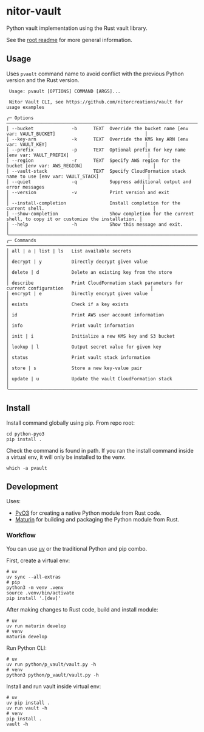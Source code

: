 # nitor-vault

Python vault implementation using the Rust vault library.

See the [root readme](../README.md) for more general information.

## Usage

Uses `pvault` command name to avoid conflict with the previous Python version and the Rust version.

```console
 Usage: pvault [OPTIONS] COMMAND [ARGS]...

 Nitor Vault CLI, see https://github.com/nitorcreations/vault for usage examples

╭─ Options ────────────────────────────────────────────────────────────────────────────────────────────────────────────╮
│ --bucket              -b      TEXT  Override the bucket name [env var: VAULT_BUCKET]                                 │
│ --key-arn             -k      TEXT  Override the KMS key ARN [env var: VAULT_KEY]                                    │
│ --prefix              -p      TEXT  Optional prefix for key name [env var: VAULT_PREFIX]                             │
│ --region              -r      TEXT  Specify AWS region for the bucket [env var: AWS_REGION]                          │
│ --vault-stack                 TEXT  Specify CloudFormation stack name to use [env var: VAULT_STACK]                  │
│ --quiet               -q            Suppress additional output and error messages                                    │
│ --version             -v            Print version and exit                                                           │
│ --install-completion                Install completion for the current shell.                                        │
│ --show-completion                   Show completion for the current shell, to copy it or customize the installation. │
│ --help                -h            Show this message and exit.                                                      │
╰──────────────────────────────────────────────────────────────────────────────────────────────────────────────────────╯
╭─ Commands ───────────────────────────────────────────────────────────────────────────────────────────────────────────╮
│ all | a | list | ls   List available secrets                                                                         │
│ decrypt | y           Directly decrypt given value                                                                   │
│ delete | d            Delete an existing key from the store                                                          │
│ describe              Print CloudFormation stack parameters for current configuration                                │
│ encrypt | e           Directly encrypt given value                                                                   │
│ exists                Check if a key exists                                                                          │
│ id                    Print AWS user account information                                                             │
│ info                  Print vault information                                                                        │
│ init | i              Initialize a new KMS key and S3 bucket                                                         │
│ lookup | l            Output secret value for given key                                                              │
│ status                Print vault stack information                                                                  │
│ store | s             Store a new key-value pair                                                                     │
│ update | u            Update the vault CloudFormation stack                                                          │
╰──────────────────────────────────────────────────────────────────────────────────────────────────────────────────────╯
```

## Install

Install command globally using pip. From repo root:

```shell
cd python-pyo3
pip install .
```

Check the command is found in path.
If you ran the install command inside a virtual env,
it will only be installed to the venv.

```shell
which -a pvault
```

## Development

Uses:

- [PyO3](https://pyo3.rs/) for creating a native Python module from Rust code.
- [Maturin](https://www.maturin.rs) for building and packaging the Python module from Rust.

### Workflow

You can use [uv](https://github.com/astral-sh/uv) or the traditional Python and pip combo.

First, create a virtual env:

```shell
# uv
uv sync --all-extras
# pip
python3 -m venv .venv
source .venv/bin/activate
pip install '.[dev]'
```

After making changes to Rust code, build and install module:

```shell
# uv
uv run maturin develop
# venv
maturin develop
```

Run Python CLI:

```shell
# uv
uv run python/p_vault/vault.py -h
# venv
python3 python/p_vault/vault.py -h
```

Install and run vault inside virtual env:

```shell
# uv
uv pip install .
uv run vault -h
# venv
pip install .
vault -h
```
